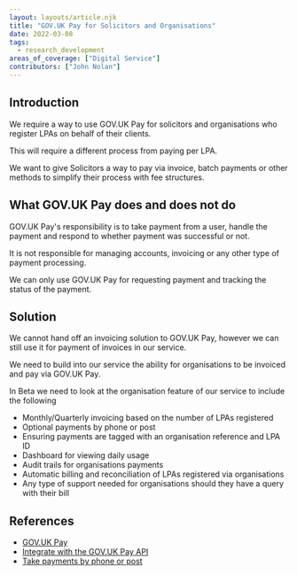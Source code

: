 ```yaml
---
layout: layouts/article.njk
title: "GOV.UK Pay for Solicitors and Organisations"
date: 2022-03-08
tags: 
  - research_development
areas_of_coverage: ["Digital Service"]
contributors: ["John Nolan"]
---
```


## Introduction

We require a way to use GOV.UK Pay for solicitors and organisations who register LPAs on behalf of their clients.

This will require a different process from paying per LPA.

We want to give Solicitors a way to pay via invoice, batch payments or other methods to simplify their process with fee structures.

## What GOV.UK Pay does and does not do

GOV.UK Pay's responsibility is to take payment from a user, handle the payment and respond to whether payment was successful or not.

It is not responsible for managing accounts, invoicing or any other type of payment processing.

We can only use GOV.UK Pay for requesting payment and tracking the status of the payment.

## Solution

We cannot hand off an invoicing solution to GOV.UK Pay, however we can still use it for payment of invoices in our service.

We need to build into our service the ability for organisations to be invoiced and pay via GOV.UK Pay.

In Beta we need to look at the organisation feature of our service to include the following

* Monthly/Quarterly invoicing based on the number of LPAs registered
* Optional payments by phone or post
* Ensuring payments are tagged with an organisation reference and LPA ID
* Dashboard for viewing daily usage
* Audit trails for organisations payments
* Automatic billing and reconciliation of LPAs registered via organisations
* Any type of support needed for organisations should they have a query with their bill

## References

* [GOV.UK Pay](https://www.payments.service.gov.uk/)
* [Integrate with the GOV.UK Pay API](https://docs.payments.service.gov.uk/integrate_with_govuk_pay/#integrate-with-the-gov-uk-pay-api)
* [Take payments by phone or post](https://www.payments.service.gov.uk/take-payments-by-phone-or-post/)
